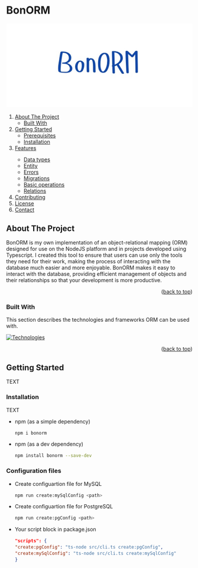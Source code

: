 <a name="readme-top"></a>
# BonORM
![BonORM](https://github.com/hhuziuk/bonORM/blob/main/logo.jpeg?raw=true)
  <ol>
    <li>
      <a href="#about-the-project">About The Project</a>
      <ul>
        <li><a href="#built-with">Built With</a></li>
      </ul>
    </li>
    <li>
      <a href="#getting-started">Getting Started</a>
      <ul>
        <li><a href="#prerequisites">Prerequisites</a></li>
        <li><a href="#installation">Installation</a></li>
      </ul>
    </li>
    <li><a href="#features">Features</a></li>
      <ul>
        <li><a href="#data-types">Data types</a></li>
        <li><a href="#entity">Entity</a></li>
        <li><a href="#errors">Errors</a></li>
        <li><a href="#migrations">Migrations</a></li>
        <li><a href="#basic-operations">Basic operations</a></li>
        <li><a href="#relations">Relations</a></li>
      </ul>
    <li><a href="#contributing">Contributing</a></li>
    <li><a href="#license">License</a></li>
    <li><a href="#contact">Contact</a></li>
  </ol>

<!-- ABOUT THE PROJECT -->
## About The Project

BonORM is my own implementation of an object-relational mapping (ORM) designed for use on the NodeJS platform and in projects developed using Typescript. I created this tool to ensure that users can use only the tools they need for their work, making the process of interacting with the database much easier and more enjoyable. BonORM makes it easy to interact with the database, providing efficient management of objects and their relationships so that your development is more productive.

<p align="right">(<a href="#readme-top">back to top</a>)</p>

### Built With

This section describes the technologies and frameworks ORM can be used with.

[![Technologies](https://skillicons.dev/icons?i=ts,postgres&perline=5)](https://skillicons.dev)

<p align="right">(<a href="#readme-top">back to top</a>)</p>

<!-- GETTING STARTED -->
## Getting Started

TEXT

### Installation
TEXT
* npm (as a simple dependency)
  ```sh
  npm i bonorm
  ```
* npm (as a dev dependency)
  ```sh
  npm install bonorm --save-dev
  ```

### Configuration files 

* Create configuartion file for MySQL
  ```sh
  npm run create:mySqlConfig <path> 
  ```
* Create configuartion file for PostgreSQL
  ```sh
  npm run create:pgConfig <path> 
  ```
* Your script block in package.json
  ```json
  "scripts": {
  "create:pgConfig": "ts-node src/cli.ts create:pgConfig",
  "create:mySqlConfig": "ts-node src/cli.ts create:mySqlConfig"
  }
  ```
  